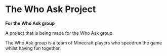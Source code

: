 # The Who Ask Project

**For the Who Ask group**

A project that is being made for the Who Ask group. 

The Who Ask group is a team of Minecraft players who speedrun the game whilst having fun together.
